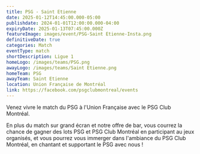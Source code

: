 ```yaml
---
title: PSG - Saint Etienne
date: 2025-01-12T14:45:00.000-05:00
publishdate: 2024-01-01T12:00:00.000-04:00
expiryDate: 2025-01-13T07:45:00.000Z
featureImage: images/event/PSG-Saint Etienne-Insta.png
definitiveDate: true
categories: Match
eventType: match
shortDescription: Ligue 1
homeLogo: /images/teams/PSG.png
awayLogo: /images/teams/Saint Etienne.png
homeTeam: PSG
awayTeam: Saint Etienne
location: Union Française de Montréal
link: https://facebook.com/psgclubmontreal/events
---
```


Venez vivre le match du PSG à l'Union Française avec le PSG Club Montréal.

En plus du match sur grand écran et notre offre de bar, vous courrez la chance de gagner des lots PSG et PSG Club Montréal en participant au jeux organisés, et vous pourrez vous immerger dans l'ambiance du PSG Club Montréal, en chantant et supportant le PSG avec nous !
